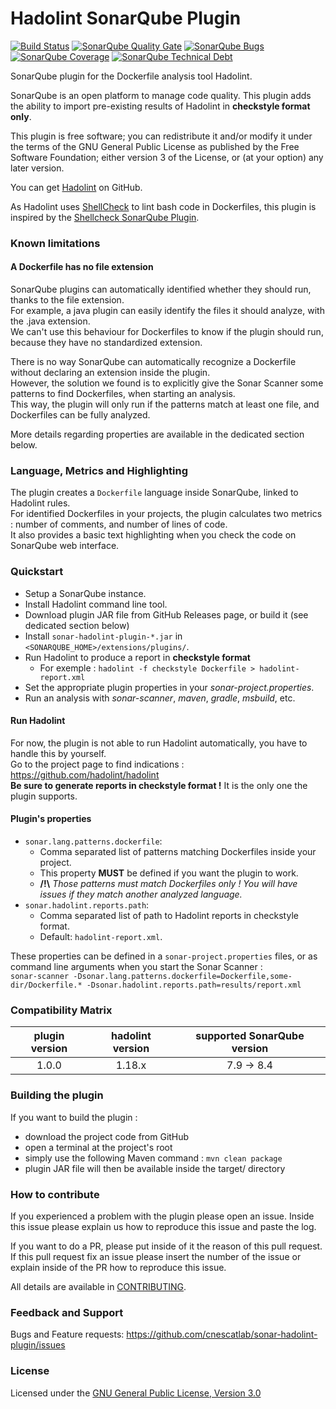 # Hadolint SonarQube Plugin
[![Build Status](https://travis-ci.org/cnescatlab/sonar-hadolint-plugin.svg?branch=dev)](https://travis-ci.org/cnescatlab/sonar-hadolint-plugin)
[![SonarQube Quality Gate](https://sonarcloud.io/api/project_badges/measure?project=fr.cnes.sonarqube.plugins%3Asonar-hadolint-plugin&metric=alert_status)](https://sonarcloud.io/dashboard?id=fr.cnes.sonarqube.plugins%3Asonar-hadolint-plugin)
[![SonarQube Bugs](https://sonarcloud.io/api/project_badges/measure?project=fr.cnes.sonarqube.plugins%3Asonar-hadolint-plugin&metric=bugs)](https://sonarcloud.io/dashboard?id=fr.cnes.sonarqube.plugins%3Asonar-hadolint-plugin)
[![SonarQube Coverage](https://sonarcloud.io/api/project_badges/measure?project=fr.cnes.sonarqube.plugins%3Asonar-hadolint-plugin&metric=coverage)](https://sonarcloud.io/dashboard?id=fr.cnes.sonarqube.plugins%3Asonar-hadolint-plugin)
[![SonarQube Technical Debt](https://sonarcloud.io/api/project_badges/measure?project=fr.cnes.sonarqube.plugins%3Asonar-hadolint-plugin&metric=sqale_index)](https://sonarcloud.io/component_measures?id=fr.cnes.sonarqube.plugins%3Asonar-hadolint-plugin&metric=Maintainability)

SonarQube plugin for the Dockerfile analysis tool Hadolint.

SonarQube is an open platform to manage code quality. This plugin adds the ability to import pre-existing results of Hadolint in **checkstyle format only**.

This plugin is free software; you can redistribute it and/or modify it under the terms of the GNU General Public License as published by the Free Software Foundation; either version 3 of the License, or (at your option) any later version.

You can get [Hadolint](https://github.com/hadolint/hadolint) on GitHub.

As Hadolint uses [ShellCheck](https://github.com/koalaman/shellcheck) to lint bash code in Dockerfiles, this plugin is inspired by the [Shellcheck SonarQube Plugin](https://github.com/sbaudoin/sonar-shellcheck).

### Known limitations

#### A Dockerfile has no file extension

SonarQube plugins can automatically identified whether they should run, thanks to the file extension.  
For example, a java plugin can easily identify the files it should analyze, with the .java extension.  
We can't use this behaviour for Dockerfiles to know if the plugin should run, because they have no standardized extension.  

There is no way SonarQube can automatically recognize a Dockerfile without declaring an extension inside the plugin.  
However, the solution we found is to explicitly give the Sonar Scanner some patterns to find Dockerfiles, when starting an analysis.  
This way, the plugin will only run if the patterns match at least one file, and Dockerfiles can be fully analyzed.

More details regarding properties are available in the dedicated section below.

### Language, Metrics and Highlighting

The plugin creates a `Dockerfile` language inside SonarQube, linked to Hadolint rules.    
For identified Dockerfiles in your projects, the plugin calculates two metrics : number of comments, and number of lines of code.  
It also provides a basic text highlighting when you check the code on SonarQube web interface.  

### Quickstart
- Setup a SonarQube instance.
- Install Hadolint command line tool.
- Download plugin JAR file from GitHub Releases page, or build it (see dedicated section below)
- Install `sonar-hadolint-plugin-*.jar` in `<SONARQUBE_HOME>/extensions/plugins/`.
- Run Hadolint to produce a report in **checkstyle format**
  - For exemple : `hadolint -f checkstyle Dockerfile > hadolint-report.xml`
- Set the appropriate plugin properties in your *sonar-project.properties*.
- Run an analysis with *sonar-scanner*, *maven*, *gradle*, *msbuild*, etc.

#### Run Hadolint
For now, the plugin is not able to run Hadolint automatically, you have to handle this by yourself.  
Go to the project page to find indications : https://github.com/hadolint/hadolint  
**Be sure to generate reports in checkstyle format !** It is the only one the plugin supports.

#### Plugin's properties
- `sonar.lang.patterns.dockerfile`: 
  - Comma separated list of patterns matching Dockerfiles inside your project.  
  - This property **MUST** be defined if you want the plugin to work.  
  - **/!\\** _Those patterns must match Dockerfiles only ! You will have issues if they match another analyzed language._
- `sonar.hadolint.reports.path`: 
  - Comma separated list of path to Hadolint reports in checkstyle format.
  - Default: `hadolint-report.xml`.

These properties can be defined in a `sonar-project.properties` files, or as command line arguments when you start the Sonar Scanner :  
`sonar-scanner -Dsonar.lang.patterns.dockerfile=Dockerfile,some-dir/Dockerfile.* -Dsonar.hadolint.reports.path=results/report.xml`  

### Compatibility Matrix

|   plugin version   |    hadolint version     | supported SonarQube version |
|:------------------:|:-----------------------:|:---------------------------:|
|        1.0.0       |          1.18.x         |        7.9 -> 8.4           |

### Building the plugin
If you want to build the plugin :
- download the project code from GitHub
- open a terminal at the project's root
- simply use the following Maven command : `mvn clean package`
- plugin JAR file will then be available inside the target/ directory

### How to contribute
If you experienced a problem with the plugin please open an issue. Inside this issue please explain us how to reproduce this issue and paste the log. 

If you want to do a PR, please put inside of it the reason of this pull request. If this pull request fix an issue please insert the number of the issue or explain inside of the PR how to reproduce this issue.

All details are available in [CONTRIBUTING](https://github.com/cnescatlab/sonar-hadolint-plugin/CONTRIBUTING.md).

### Feedback and Support

Bugs and Feature requests: https://github.com/cnescatlab/sonar-hadolint-plugin/issues

### License
Licensed under the [GNU General Public License, Version 3.0](https://www.gnu.org/licenses/gpl.txt)
